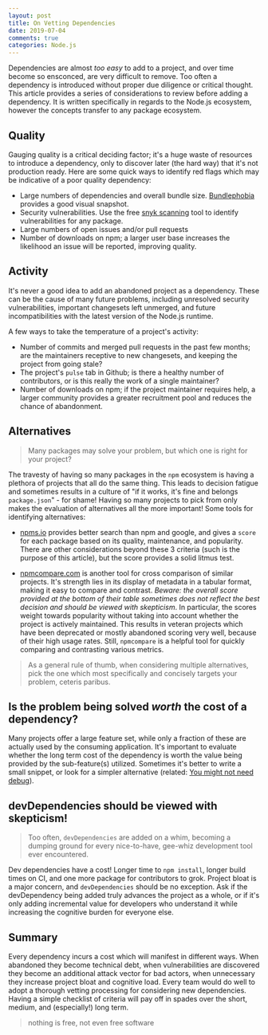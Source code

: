 ```yaml
---
layout: post
title: On Vetting Dependencies
date: 2019-07-04
comments: true
categories: Node.js
---
```


Dependencies are almost _too easy_ to add to a project, and over time become so ensconced, are very difficult to remove. Too often a dependency is introduced without proper due diligence or critical thought. This article provides a series of considerations to review before adding a dependency. It is written specifically in regards to the Node.js ecosystem, however the concepts transfer to any package ecosystem.

## Quality

Gauging quality is a critical deciding factor; it's a huge waste of resources to introduce a dependency, only to discover later (the hard way) that it's not production ready. Here are some quick ways to identify red flags which may be indicative of a poor quality dependency:

- Large numbers of dependencies and overall bundle size. [Bundlephobia](https://bundlephobia.com/) provides a good visual snapshot.
- Security vulnerabilities. Use the free [snyk scanning](https://snyk.io/vuln) tool to identify vulnerabilities for any package.
- Large numbers of open issues and/or pull requests
- Number of downloads on npm; a larger user base increases the likelihood an issue will be reported, improving quality.

## Activity

It's never a good idea to add an abandoned project as a dependency. These can be the cause of many future problems, including unresolved security vulnerabilities, important changesets left unmerged, and future incompatibilities with the latest version of the Node.js runtime.

A few ways to take the temperature of a project's activity:

- Number of commits and merged pull requests in the past few months; are the maintainers receptive to new changesets, and keeping the project from going stale?
- The project's `pulse` tab in Github; is there a healthy number of contributors, or is this really the work of a single maintainer?
- Number of downloads on npm; if the project maintainer requires help, a larger community provides a greater recruitment pool and reduces the chance of abandonment.

## Alternatives

> Many packages may solve your problem, but which one is right for your project?

 The travesty of having so many packages in the `npm` ecosystem is having a plethora of projects that all do the same thing. This leads to decision fatigue and sometimes results in a culture of "if it works, it's fine and belongs `package.json`" - for shame! Having so many projects to pick from only makes the evaluation of alternatives all the more important! Some tools for identifying alternatives:

- [npms.io](https://npms.io) provides better search than npm and google, and gives a `score` for each package based on its quality, maintenance, and popularity. There are other considerations beyond these 3 criteria (such is the purpose of this article), but the score provides a solid litmus test.

- [npmcompare.com](https://npmcompare.com/) is another tool for cross comparison of similar projects. It's strength lies in its display of metadata in a tabular format, making it easy to compare and contrast. _Beware: the overall score provided at the bottom of their table sometimes does not reflect the best decision and should be viewed with skepticism_. In particular, the scores weight towards popularity without taking into account whether the project is actively maintained. This results in veteran projects which have been deprecated or mostly abandoned scoring very well, because of their high usage rates. Still, `npmcompare` is a helpful tool for quickly comparing and contrasting various metrics.

> As a general rule of thumb, when considering multiple alternatives, pick the one which most specifically and concisely targets your problem, ceteris paribus.

## Is the problem being solved _worth_ the cost of a dependency?

Many projects offer a large feature set, while only a fraction of these are actually used by the consuming application. It's important to evaluate whether the long term cost of the dependency is worth the value being provided by the sub-feature(s) utilized. Sometimes it's better to write a small snippet, or look for a simpler alternative (related: [You might not need debug](/blog/2019/06/16/you-might-not-need-debug/)).

## devDependencies should be viewed with skepticism!

> Too often, `devDependencies` are added on a whim, becoming a dumping ground for every nice-to-have, gee-whiz development tool ever encountered.

Dev dependencies have a cost! Longer time to `npm install`, longer build times on CI, and one more package for contributors to grok. Project bloat is a major concern, and `devDependencies` should be no exception.
Ask if the devDependency being added truly advances the project as a whole, or if it's only adding incremental value for developers who understand it while increasing the cognitive burden for everyone else.

## Summary

Every dependency incurs a cost which will manifest in different ways. When abandoned they become technical debt, when vulnerabilities are discovered they become an additional attack vector for bad actors, when unnecessary they increase project bloat and cognitive load. Every team would do well to adopt a thorough vetting processing for considering new dependencies. Having a simple checklist of criteria will pay off in spades over the short, medium, and (especially!) long term.

> nothing is free, not even free software
